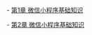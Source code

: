 \- [第1章 微信小程序基础知识](/notes/WechatApplet/Untitled1.md)

\- [第2章 微信小程序基础知识](/notes/WechatApplet/Untitled2.md)

